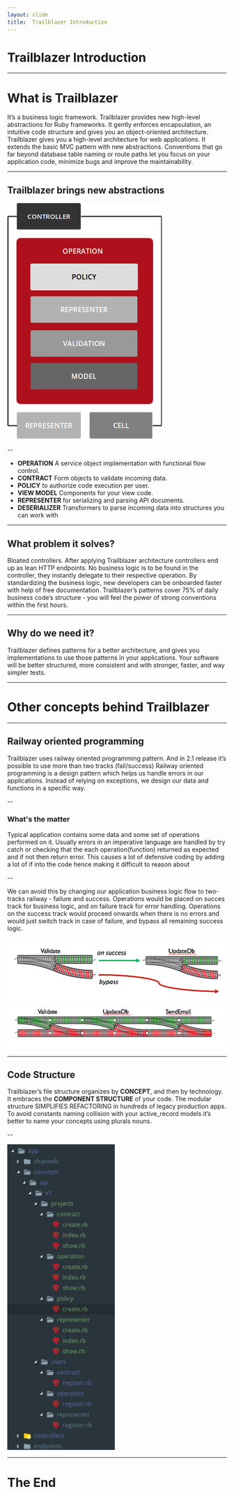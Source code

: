 ```yaml
---
layout: slide
title:  Trailblazer Introduction
---
```


# Trailblazer Introduction

---

# What is Trailblazer

It’s a business logic framework.
Trailblazer provides new high-level abstractions for Ruby frameworks. It gently enforces encapsulation, an intuitive code structure and gives you an object-oriented architecture.
Trailblazer gives you a high-level architecture for web applications. It extends the basic MVC pattern with new abstractions. Conventions that go far beyond database table naming or route paths let you focus on your application code, minimize bugs and improve the maintainability.


---

## Trailblazer brings new abstractions

![](/assets/images/trailblazer/operation-abstractions.png)

--

- **OPERATION** A service object implementation with functional flow control.
- **CONTRACT** Form objects to validate incoming data.
- **POLICY** to authorize code execution per user.
- **VIEW MODEL** Components for your view code.
- **REPRESENTER** for serializing and parsing API documents.
- **DESERIALIZER** Transformers to parse incoming data into structures you can work with

---

## What problem it solves?

Bloated controllers.
After applying Trailblazer architecture controllers end up as lean HTTP endpoints. No business logic is to be found in the controller, they instantly delegate to their respective operation. By standardizing the business logic, new developers can be onboarded faster with help of free documentation. Trailblazer’s patterns cover 75% of daily business code’s structure - you will feel the power of strong conventions within the first hours.

---

## Why do we need it?

Trailblazer defines patterns for a better architecture, and gives you implementations to use those patterns in your applications. Your software will be better structured, more consistent and with stronger, faster, and way simpler tests.

---

# Other concepts behind Trailblazer

---

## Railway oriented programming

Trailblazer uses railway oriented programming pattern. And in 2.1 release it’s possible to use more than two tracks (fail/success)
Railway oriented programming is a design pattern which helps us handle errors in our applications. Instead of relying on exceptions, we design our data and functions in a specific way.

--

### What's the matter

Typical application contains some data and some set of operations performed on it. Usually errors in an imperative language are handled by try catch or checking that the each operation(function) returned as expected and if not then return error. This causes a lot of defensive coding by adding a lot of if into the code hence making it difficult to reason about

--

We can avoid this by changing our application business logic flow to two-tracks railway - failure and success. Operations would be placed on succes track for business logic, and on failure track for error handling. Operations on the success track would proceed onwards when there is no errors and would just switch track in case of failure, and bypass all remaining success logic.

![](/assets/images/trailblazer/railway-2.png)
![](/assets/images/trailblazer/railway-1.png)

---

## Code Structure

Trailblazer’s file structure organizes by **CONCEPT**, and then by technology. It embraces the **COMPONENT STRUCTURE** of your code. The modular structure SIMPLIFIES REFACTORING in hundreds of legacy production apps. To avoid constants naming collision with your active_record models it’s better to name your concepts using plurals nouns.

--

![](/assets/images/trailblazer/code-structure.png)

---

# The End
